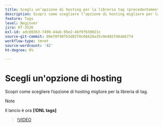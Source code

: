 ```yaml
---
title: Scegli un’opzione di hosting per la libreria tag (precedentemente Launch library)
description: Scopri come scegliere l’opzione di hosting migliore per la libreria di tag.
feature: Tags
level: Beginner
jira: KT-3526
exl-id: adc00363-7490-44ab-95e2-46f9f630021c
source-git-commit: 00ef0f40fb3d82f0c06428a35c0e402f46ab6774
workflow-type: tm+mt
source-wordcount: '42'
ht-degree: 0%

---
```


# Scegli un&#39;opzione di hosting

Scopri come scegliere l’opzione di hosting migliore per la libreria di tag.

>[!NOTE]
>
> Il lancio è ora **[!DNL tags]**

>[!VIDEO](https://video.tv.adobe.com/v/28728/?learn=on)
